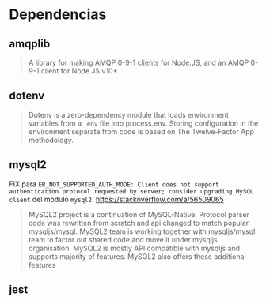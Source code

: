 # Dependencias

## amqplib
> A library for making AMQP 0-9-1 clients for Node.JS, and an AMQP 0-9-1 client for Node.JS v10+.
## dotenv
> Dotenv is a zero-dependency module that loads environment variables from a `.env` file into process.env. Storing configuration in the environment separate from code is based on The Twelve-Factor App methodology.
## mysql2
FIX para `ER_NOT_SUPPORTED_AUTH_MODE: Client does not support authentication protocol requested by server; consider upgrading MySQL client` del modulo `mysql2`. https://stackoverflow.com/a/56509065

> MySQL2 project is a continuation of MySQL-Native. Protocol parser code was rewritten from scratch and api changed to match popular mysqljs/mysql. MySQL2 team is working together with mysqljs/mysql team to factor out shared code and move it under mysqljs organisation.
> MySQL2 is mostly API compatible with mysqljs and supports majority of features. MySQL2 also offers these additional features

## jest
